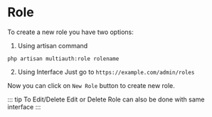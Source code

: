 # Role

To create a new role you have two options:

1. Using artisan command

```bash{1}
php artisan multiauth:role rolename
```

2. Using Interface
   Just go to `https://example.com/admin/roles`

Now you can click on `New Role` button to create new role.

::: tip To Edit/Delete
Edit or Delete Role can also be done with same interface
:::
